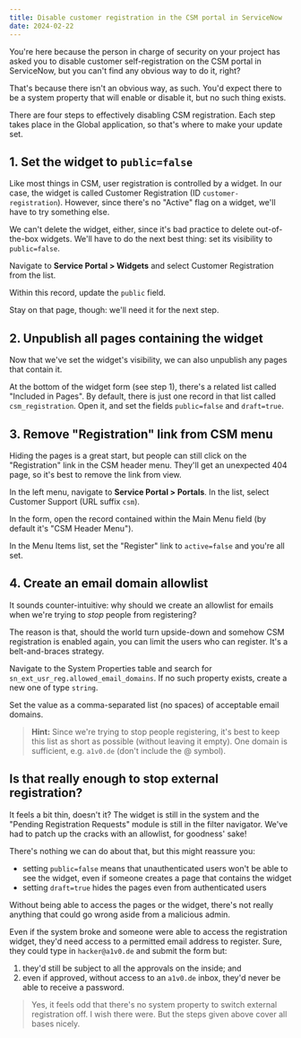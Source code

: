 ```yaml
---
title: Disable customer registration in the CSM portal in ServiceNow
date: 2024-02-22
---
```


You're here because the person in charge of security on your project has asked you to disable customer self-registration on the CSM portal in ServiceNow, but you can't find any obvious way to do it, right?

That's because there isn't an obvious way, as such. You'd expect there to be a system property that will enable or disable it, but no such thing exists.

There are four steps to effectively disabling CSM registration. Each step takes place in the Global application, so that's where to make your update set.

## 1. Set the widget to `public=false`

Like most things in CSM, user registration is controlled by a widget. In our case, the widget is called Customer Registration (ID `customer-registration`). However, since there's no "Active" flag on a widget, we'll have to try something else.

We can't delete the widget, either, since it's bad practice to delete out-of-the-box widgets. We'll have to do the next best thing: set its visibility to `public=false`.

Navigate to **Service Portal > Widgets** and select Customer Registration from the list.

Within this record, update the `public` field.

Stay on that page, though: we'll need it for the next step.

## 2. Unpublish all pages containing the widget

Now that we've set the widget's visibility, we can also unpublish any pages that contain it.

At the bottom of the widget form (see step 1), there's a related list called "Included in Pages". By default, there is just one record in that list called `csm_registration`. Open it, and set the fields `public=false` and `draft=true`.

## 3. Remove "Registration" link from CSM menu

Hiding the pages is a great start, but people can still click on the "Registration" link in the CSM header menu. They'll get an unexpected 404 page, so it's best to remove the link from view.

In the left menu, navigate to **Service Portal > Portals**. In the list, select Customer Support (URL suffix `csm`).

In the form, open the record contained within the Main Menu field (by default it's "CSM Header Menu").

In the Menu Items list, set the "Register" link to `active=false` and you're all set.

## 4. Create an email domain allowlist

It sounds counter-intuitive: why should we create an allowlist for emails when we're trying to _stop_ people from registering?

The reason is that, should the world turn upside-down and somehow CSM registration is enabled again, you can limit the users who can register. It's a belt-and-braces strategy.

Navigate to the System Properties table and search for `sn_ext_usr_reg.allowed_email_domains`. If no such property exists, create a new one of type `string`.

Set the value as a comma-separated list (no spaces) of acceptable email domains.

> **Hint:** Since we're trying to stop people registering, it's best to keep this list as short as possible (without leaving it empty). One domain is sufficient, e.g. `a1v0.de` (don't include the @ symbol).

## Is that really enough to stop external registration?

It feels a bit thin, doesn't it? The widget is still in the system and the "Pending Registration Requests" module is still in the filter navigator. We've had to patch up the cracks with an allowlist, for goodness' sake!

There's nothing we can do about that, but this might reassure you:

- setting `public=false` means that unauthenticated users won't be able to see the widget, even if someone creates a page that contains the widget
- setting `draft=true` hides the pages even from authenticated users

Without being able to access the pages or the widget, there's not really anything that could go wrong aside from a malicious admin.

Even if the system broke and someone were able to access the registration widget, they'd need access to a permitted email address to register. Sure, they could type in `hacker@a1v0.de` and submit the form but:

1. they'd still be subject to all the approvals on the inside; and
2. even if approved, without access to an `a1v0.de` inbox, they'd never be able to receive a password.

> Yes, it feels odd that there's no system property to switch external registration off. I wish there were. But the steps given above cover all bases nicely.
